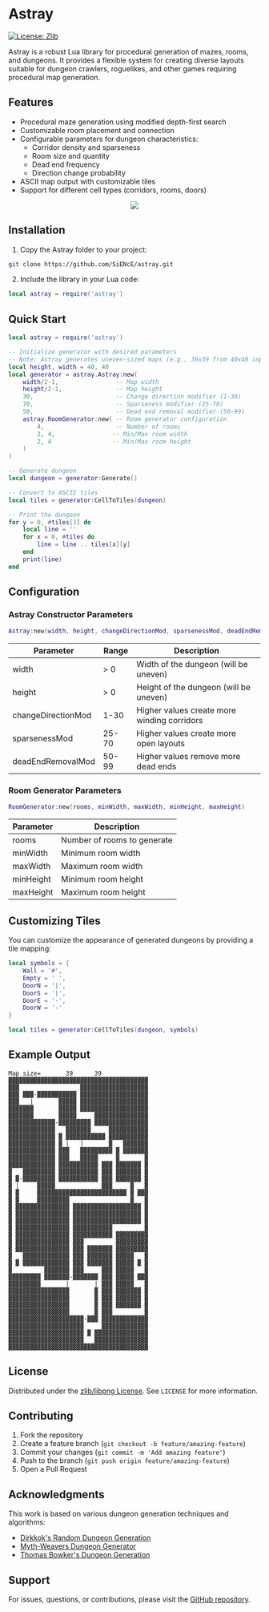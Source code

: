 # Astray

[![License: Zlib](https://img.shields.io/badge/License-Zlib-brightgreen.svg)](https://opensource.org/licenses/Zlib)

Astray is a robust Lua library for procedural generation of mazes, rooms, and dungeons. It provides a flexible system for creating diverse layouts suitable for dungeon crawlers, roguelikes, and other games requiring procedural map generation.

## Features

- Procedural maze generation using modified depth-first search
- Customizable room placement and connection
- Configurable parameters for dungeon characteristics:
  - Corridor density and sparseness
  - Room size and quantity
  - Dead end frequency
  - Direction change probability
- ASCII map output with customizable tiles
- Support for different cell types (corridors, rooms, doors)

<p align="center">
 <a href="https://raw.githubusercontent.com/SiENcE/astray/master/sample.png">
  <img border="0" src="https://raw.githubusercontent.com/SiENcE/astray/master/sample.png">
 </a>
</p>

## Installation

1. Copy the Astray folder to your project:
```bash
git clone https://github.com/SiENcE/astray.git
```

2. Include the library in your Lua code:
```lua
local astray = require('astray')
```

## Quick Start

```lua
local astray = require('astray')

-- Initialize generator with desired parameters
-- Note: Astray generates uneven-sized maps (e.g., 39x39 from 40x40 input)
local height, width = 40, 40
local generator = astray.Astray:new(
    width/2-1,                -- Map width
    height/2-1,               -- Map height
    30,                       -- Change direction modifier (1-30)
    70,                       -- Sparseness modifier (25-70)
    50,                       -- Dead end removal modifier (50-99)
    astray.RoomGenerator:new( -- Room generator configuration
        4,                    -- Number of rooms
        2, 4,                -- Min/Max room width
        2, 4                 -- Min/Max room height
    )
)

-- Generate dungeon
local dungeon = generator:Generate()

-- Convert to ASCII tiles
local tiles = generator:CellToTiles(dungeon)

-- Print the dungeon
for y = 0, #tiles[1] do
    local line = ''
    for x = 0, #tiles do
        line = line .. tiles[x][y]
    end
    print(line)
end
```

## Configuration

### Astray Constructor Parameters

```lua
Astray:new(width, height, changeDirectionMod, sparsenessMod, deadEndRemovalMod, roomGenerator)
```

| Parameter | Range | Description |
|-----------|-------|-------------|
| width | > 0 | Width of the dungeon (will be uneven) |
| height | > 0 | Height of the dungeon (will be uneven) |
| changeDirectionMod | 1-30 | Higher values create more winding corridors |
| sparsenessMod | 25-70 | Higher values create more open layouts |
| deadEndRemovalMod | 50-99 | Higher values remove more dead ends |

### Room Generator Parameters

```lua
RoomGenerator:new(rooms, minWidth, maxWidth, minHeight, maxHeight)
```

| Parameter | Description |
|-----------|-------------|
| rooms | Number of rooms to generate |
| minWidth | Minimum room width |
| maxWidth | Maximum room width |
| minHeight | Minimum room height |
| maxHeight | Maximum room height |

## Customizing Tiles

You can customize the appearance of generated dungeons by providing a tile mapping:

```lua
local symbols = {
    Wall = '#',
    Empty = ' ',
    DoorN = '|',
    DoorS = '|',
    DoorE = '-',
    DoorW = '-'
}

local tiles = generator:CellToTiles(dungeon, symbols)
```

## Example Output

```
Map size=       39      39
▓▓▓▓▓▓▓▓▓▓▓▓▓▓▓▓▓▓▓▓▓▓▓▓▓▓▓▓▓▓▓▓▓▓▓▓▓▓▓
▓▓▓                 ▓▓▓▓▓▓▓▓▓▓▓▓▓▓▓▓▓▓▓
▓▓▓ ▓▓▓-▓▓▓▓▓▓▓▓▓▓▓ ▓▓▓▓▓▓▓▓▓▓▓▓▓▓▓▓▓▓▓
▓▓▓   |       ▓▓▓▓▓ ▓▓▓▓▓▓▓▓▓▓▓▓▓▓▓▓▓▓▓
▓▓▓▓▓▓▓       ▓▓▓▓▓ ▓▓▓▓▓▓▓▓▓▓▓▓▓▓▓▓▓▓▓
▓▓▓▓▓▓▓       ▓▓▓▓▓     ▓▓▓▓▓▓▓▓▓▓▓▓▓▓▓
▓▓▓▓▓▓▓▓▓▓▓▓▓-▓▓▓▓▓▓▓▓▓ ▓▓▓▓▓▓▓▓▓▓▓▓▓▓▓
▓▓▓▓▓▓▓▓▓▓▓▓▓   ▓▓▓▓▓▓▓     ▓▓▓▓▓▓▓▓▓▓▓
▓▓▓▓▓▓▓▓▓▓▓▓▓ ▓ ▓▓▓▓▓▓▓▓▓▓▓ ▓▓▓▓▓▓▓▓▓▓▓
▓▓▓▓▓▓▓▓▓▓▓▓▓ ▓ |   |       ▓   ▓▓▓▓▓▓▓
▓▓▓▓▓▓▓▓▓▓▓▓▓ ▓▓▓   ▓▓▓▓▓▓▓▓▓ ▓ ▓▓▓▓▓▓▓
▓▓▓▓▓▓▓▓▓▓▓▓▓ ▓▓▓   ▓▓▓▓▓     ▓       ▓
▓▓▓▓▓▓▓▓▓▓▓▓▓ ▓▓▓▓▓▓▓▓▓▓▓ ▓▓▓ ▓▓▓▓▓▓▓ ▓
▓   ▓▓▓▓▓▓▓▓▓ ▓▓▓▓▓▓▓▓▓▓▓ ▓▓▓ ▓▓▓▓▓▓▓ ▓
▓ ▓-▓▓▓▓▓▓▓▓▓ ▓▓▓▓▓▓▓▓▓▓▓ ▓▓▓ ▓▓▓▓▓▓▓ ▓
▓ |     ▓▓▓▓▓             ▓▓▓     ▓   ▓
▓ ▓     ▓▓▓▓▓▓▓▓▓▓▓▓▓▓▓▓▓▓▓▓▓▓▓▓▓ ▓ ▓▓▓
▓ ▓     ▓▓▓▓▓▓▓▓▓                 ▓   ▓
▓ ▓▓▓▓▓▓▓▓▓▓▓▓▓▓▓ ▓▓▓▓▓▓▓▓▓▓▓▓▓▓▓▓▓▓▓ ▓
▓ ▓▓▓▓▓▓▓▓▓▓▓▓▓▓▓ ▓▓▓▓▓▓▓▓▓▓▓▓▓▓▓▓▓▓▓ ▓
▓ ▓▓▓▓▓▓▓▓▓▓▓▓▓▓▓ ▓▓▓▓▓▓▓▓▓▓▓▓▓▓▓▓▓▓▓ ▓
▓ ▓▓▓▓▓▓▓▓▓▓▓▓▓▓▓ ▓▓▓▓▓▓▓▓▓▓▓         ▓
▓ ▓▓▓▓▓▓▓▓▓▓▓▓▓▓▓ ▓▓▓▓▓▓▓▓▓▓▓ ▓▓▓▓▓▓▓▓▓
▓ ▓▓▓▓▓▓▓▓▓▓▓▓▓▓▓ ▓▓▓         ▓▓▓▓▓▓▓▓▓
▓ ▓▓▓▓▓▓▓▓▓▓▓▓▓▓▓ ▓▓▓ ▓▓▓▓▓▓▓ ▓▓▓▓▓▓▓▓▓
▓   ▓▓▓▓▓▓▓▓▓▓▓▓▓ ▓▓▓ ▓▓▓▓▓▓▓ ▓▓▓▓▓   ▓
▓ ▓ ▓▓▓▓▓▓▓▓▓▓▓▓▓ ▓▓▓ ▓▓▓▓▓▓▓ ▓▓▓▓▓ ▓ ▓
▓         ▓▓▓▓▓▓▓ ▓▓▓     ▓▓▓ ▓▓▓▓▓   ▓
▓▓▓▓▓▓▓▓▓ ▓▓▓▓▓▓▓-▓▓▓▓▓▓▓ ▓▓▓ ▓▓▓▓▓ ▓▓▓
▓▓▓▓▓▓▓▓▓       |       | ▓▓▓ ▓▓▓▓▓   ▓
▓▓▓▓▓▓▓▓▓▓▓▓▓▓▓▓▓       ▓ ▓▓▓ ▓▓▓▓▓▓▓ ▓
▓▓▓▓▓▓▓▓▓▓▓▓▓▓▓▓▓       ▓ ▓▓▓ ▓▓▓▓▓▓▓ ▓
▓▓▓▓▓▓▓▓▓▓▓▓▓▓▓▓▓       ▓ ▓▓▓ ▓▓▓▓▓▓▓ ▓
▓▓▓▓▓▓▓▓▓▓▓▓▓▓▓▓▓       ▓ ▓▓▓         ▓
▓▓▓▓▓▓▓▓▓▓▓▓▓▓▓▓▓▓▓▓▓-▓▓▓ ▓▓▓▓▓▓▓▓▓▓▓▓▓
▓▓▓▓▓▓▓▓▓▓▓▓▓▓▓▓▓▓▓▓▓     ▓▓▓▓▓▓▓▓▓▓▓▓▓
▓▓▓▓▓▓▓▓▓▓▓▓▓▓▓▓▓▓▓▓▓ ▓ ▓▓▓▓▓▓▓▓▓▓▓▓▓▓▓
▓▓▓▓▓▓▓▓▓▓▓▓▓▓▓▓▓▓▓▓▓   ▓▓▓▓▓▓▓▓▓▓▓▓▓▓▓
▓▓▓▓▓▓▓▓▓▓▓▓▓▓▓▓▓▓▓▓▓▓▓▓▓▓▓▓▓▓▓▓▓▓▓▓▓▓▓
```

## License

Distributed under the [zlib/libpng License](https://opensource.org/licenses/Zlib). See `LICENSE` for more information.

## Contributing

1. Fork the repository
2. Create a feature branch (`git checkout -b feature/amazing-feature`)
3. Commit your changes (`git commit -m 'Add amazing feature'`)
4. Push to the branch (`git push origin feature/amazing-feature`)
5. Open a Pull Request

## Acknowledgments

This work is based on various dungeon generation techniques and algorithms:
- [Dirkkok's Random Dungeon Generation](http://dirkkok.wordpress.com/2007/11/21/generating-random-dungeons-part-1/)
- [Myth-Weavers Dungeon Generator](http://www.myth-weavers.com/generate_dungeon.php)
- [Thomas Bowker's Dungeon Generation](http://thomasbowker.com/2013/08/02/generating-a-dungeon/)

## Support

For issues, questions, or contributions, please visit the [GitHub repository](https://github.com/SiENcE/astray).